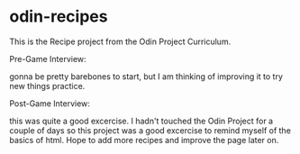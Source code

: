 # odin-recipes
This is the Recipe project from the Odin Project Curriculum.

Pre-Game Interview: 

gonna be pretty barebones to start, but I am thinking of improving it to try new things practice.

Post-Game Interview: 

this was quite a good excercise. I hadn't touched the Odin Project for a couple of days so this project was a good excercise to remind myself of the basics of html. Hope to add more recipes and improve the page later on. 

